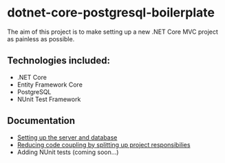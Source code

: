 # dotnet-core-postgresql-boilerplate

The aim of this project is to make setting up a new .NET Core MVC project as painless as possible.

## Technologies included:
* .NET Core
* Entity Framework Core
* PostgreSQL
* NUnit Test Framework

## Documentation
* [Setting up the server and database](https://medium.com/@mikezrimsek/setting-up-a-net-core-server-with-entity-framework-core-using-a-postgresql-database-242438f7d9c3)
* [Reducing code coupling by splitting up project responsibilies](https://medium.com/@mikezrimsek/using-layering-to-improve-your-projects-underlying-design-b3c596f8f349)
* Adding NUnit tests (coming soon...)